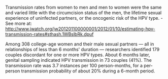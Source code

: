 Transmission rates from women to men and men to women were the same and varied little with the circumcision status of the men, the lifetime sexual experience of uninfected partners, or the oncogenic risk of the HPV type. - See more at: http://www.jwatch.org/jw201201100000001/2012/01/10/estimating-hpv-transmission-rates#sthash.1WBslbRk.dpuf

Among 308 college-age women and their male sexual partners — all in relationships of less than 6 months' duration — researchers identified 179 couples discordant for one or more HPV types. About 6 months later, genital sampling indicated HPV transmission in 73 couples (41%). The transmission rate was 3.7 instances per 100 person-months, for a per-person transmission probability of about 20% during a 6-month period.

